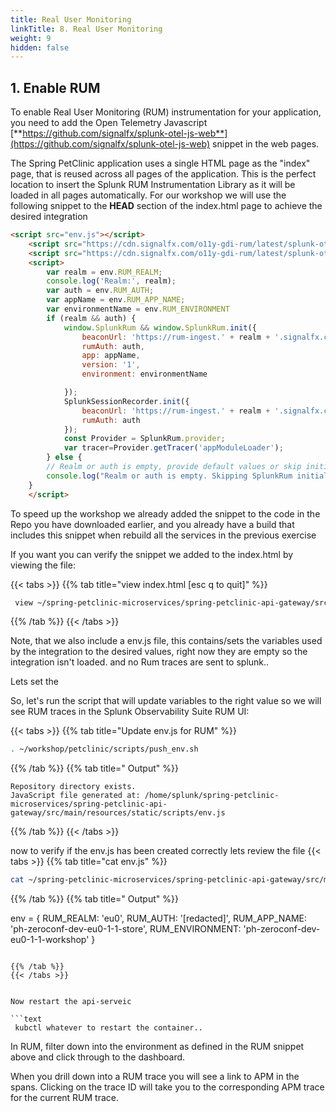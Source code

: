 ```yaml
---
title: Real User Monitoring
linkTitle: 8. Real User Monitoring
weight: 9
hidden: false
---
```


## 1. Enable RUM

To enable Real User Monitoring (RUM) instrumentation for your application, you need to add the Open Telemetry Javascript [**https://github.com/signalfx/splunk-otel-js-web**](https://github.com/signalfx/splunk-otel-js-web) snippet in the web pages.

The Spring PetClinic application uses a single HTML page as the "index" page, that is reused across all pages of the application. This is the perfect location to insert the Splunk RUM Instrumentation Library as it will be loaded in all pages automatically.
For our workshop we will use the following snippet to the **HEAD** section of the index.html page to achieve the desired integration

``` html
<script src="env.js"></script>  
    <script src="https://cdn.signalfx.com/o11y-gdi-rum/latest/splunk-otel-web.js" crossorigin="anonymous"></script>
    <script src="https://cdn.signalfx.com/o11y-gdi-rum/latest/splunk-otel-web-session-recorder.js" crossorigin="anonymous"></script>
    <script>
        var realm = env.RUM_REALM;
        console.log('Realm:', realm);
        var auth = env.RUM_AUTH;
        var appName = env.RUM_APP_NAME;
        var environmentName = env.RUM_ENVIRONMENT
        if (realm && auth) {
            window.SplunkRum && window.SplunkRum.init({ 
                beaconUrl: 'https://rum-ingest.' + realm + '.signalfx.com/v1/rum',
                rumAuth: auth,
                app: appName,
                version: '1',
                environment: environmentName

            });
            SplunkSessionRecorder.init({
                beaconUrl: 'https://rum-ingest.' + realm + '.signalfx.com/v1/rumreplay',
                rumAuth: auth
            });
            const Provider = SplunkRum.provider; 
            var tracer=Provider.getTracer('appModuleLoader');
        } else {
        // Realm or auth is empty, provide default values or skip initialization
        console.log("Realm or auth is empty. Skipping SplunkRum initialization.");
    }
    </script>
```

To speed up the workshop we already added the snippet to the code in the Repo you have downloaded earlier, and you already have a build that includes this snippet when rebuild all the services in the previous exercise

If you want you can verify the snippet  we added to  the index.html by viewing the file:  

{{< tabs >}}
{{% tab title="view index.html [esc q to quit]" %}}

``` bash
 view ~/spring-petclinic-microservices/spring-petclinic-api-gateway/src/main/resources/static/index.html
```

{{% /tab %}}
{{< /tabs >}}

Note, that we also include a env.js file, this contains/sets the variables used by the integration to the desired values,  right now they are empty so the integration isn't loaded. and no Rum traces are sent to splunk..

Lets set the 

So, let's run the script that will update variables to the right value so we will see RUM traces in the Splunk Observability Suite RUM UI:

{{< tabs >}}
{{% tab title="Update env.js for RUM" %}}

``` bash
. ~/workshop/petclinic/scripts/push_env.sh
```

{{% /tab %}}
{{% tab title=" Output" %}}

```text
Repository directory exists.
JavaScript file generated at: /home/splunk/spring-petclinic-microservices/spring-petclinic-api-gateway/src/main/resources/static/scripts/env.js
```

{{% /tab %}}
{{< /tabs >}}

now to verify if the env.js has been created correctly  lets review the file
{{< tabs >}}
{{% tab title="cat env.js" %}}

``` bash
cat ~/spring-petclinic-microservices/spring-petclinic-api-gateway/src/main/resources/static/scripts/env.js
```

{{% /tab %}}
{{% tab title=" Output" %}}


 env = {
  RUM_REALM: 'eu0',
  RUM_AUTH: '[redacted]',
  RUM_APP_NAME: 'ph-zeroconf-dev-eu0-1-1-store',
  RUM_ENVIRONMENT: 'ph-zeroconf-dev-eu0-1-1-workshop'
}
```

{{% /tab %}}
{{< /tabs >}}


Now restart the api-serveic

```text
 kubctl whatever to restart the container..
```

In RUM, filter down into the environment as defined in the RUM snippet above and click through to the dashboard.

When you drill down into a RUM trace you will see a link to APM in the spans. Clicking on the trace ID will take you to the corresponding APM trace for the current RUM trace.
